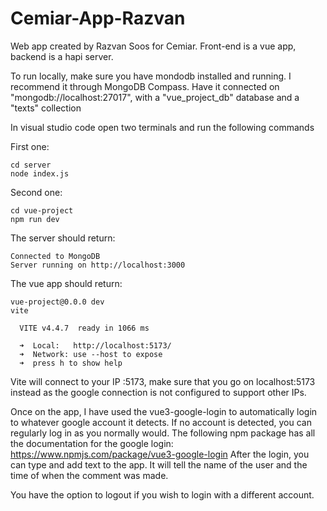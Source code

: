 # Cemiar-App-Razvan

Web app created by Razvan Soos for Cemiar. Front-end is a vue app, backend is a hapi server.

To run locally, make sure you have mondodb installed and running. I recommend it through MongoDB Compass. Have it connected on "mongodb://localhost:27017", with a "vue_project_db" database and a "texts" collection

In visual studio code open two terminals and run the following commands

First one: 
```
cd server
node index.js
```
Second one:
```
cd vue-project
npm run dev
```
The server should return:
```
Connected to MongoDB
Server running on http://localhost:3000
```

The vue app should return:
```
vue-project@0.0.0 dev
vite

  VITE v4.4.7  ready in 1066 ms

  ➜  Local:   http://localhost:5173/
  ➜  Network: use --host to expose
  ➜  press h to show help
```

Vite will connect to your IP :5173, make sure that you go on localhost:5173 instead as the google connection is not configured to support other IPs.

Once on the app, I have used the vue3-google-login to automatically login to whatever google account it detects. If no account is detected, you can regularly log in as you normally would. 
The following npm package has all the documentation for the google login: https://www.npmjs.com/package/vue3-google-login
After the login, you can type and add text to the app. It will tell the name of the user and the time of when the comment was made.

You have the option to logout if you wish to login with a different account.
